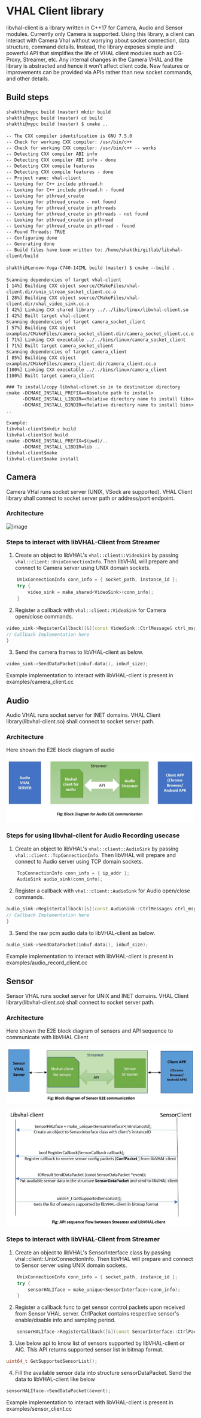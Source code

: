 # VHAL Client library 

libvhal-client is a library written in C++17 for Camera, Audio and Sensor modules. Currently only Camera is
supported. Using this library, a client can interact with Camera Vhal without worrying about socket connection,
data structure, command details. Instead, the library exposes simple and powerful API that simplifies the life of
VHAL client modules such as CG-Proxy, Streamer, etc. Any internal changes in the Camera VHAL and the library
is abstracted and hence it won’t affect client code. New features or improvements can be provided via APIs
rather than new socket commands, and other details.

## Build steps

```
shakthi@mypc build (master) mkdir build
shakthi@mypc build (master) cd build
shakthi@mypc build (master) $ cmake ..

-- The CXX compiler identification is GNU 7.5.0
-- Check for working CXX compiler: /usr/bin/c++
-- Check for working CXX compiler: /usr/bin/c++ -- works
-- Detecting CXX compiler ABI info
-- Detecting CXX compiler ABI info - done
-- Detecting CXX compile features
-- Detecting CXX compile features - done
-- Project name: vhal-client
-- Looking for C++ include pthread.h
-- Looking for C++ include pthread.h - found
-- Looking for pthread_create
-- Looking for pthread_create - not found
-- Looking for pthread_create in pthreads
-- Looking for pthread_create in pthreads - not found
-- Looking for pthread_create in pthread
-- Looking for pthread_create in pthread - found
-- Found Threads: TRUE
-- Configuring done
-- Generating done
-- Build files have been written to: /home/shakthi/gitlab/libvhal-client/build

shakthi@Lenovo-Yoga-C740-14IML build (master) $ cmake --build .

Scanning dependencies of target vhal-client
[ 14%] Building CXX object source/CMakeFiles/vhal-client.dir/unix_stream_socket_client.cc.o
[ 28%] Building CXX object source/CMakeFiles/vhal-client.dir/vhal_video_sink.cc.o
[ 42%] Linking CXX shared library ../../libs/linux/libvhal-client.so
[ 42%] Built target vhal-client
Scanning dependencies of target camera_socket_client
[ 57%] Building CXX object examples/CMakeFiles/camera_socket_client.dir/camera_socket_client.cc.o
[ 71%] Linking CXX executable ../../bins/linux/camera_socket_client
[ 71%] Built target camera_socket_client
Scanning dependencies of target camera_client
[ 85%] Building CXX object examples/CMakeFiles/camera_client.dir/camera_client.cc.o
[100%] Linking CXX executable ../../bins/linux/camera_client
[100%] Built target camera_client
```
```
### To install/copy libvhal-clinet.so in to destination directory
cmake -DCMAKE_INSTALL_PREFIX=<Absolute path to install>
      -DCMAKE_INSTALL_LIBDIR=<Relative directory name to install libs>
      -DCMAKE_INSTALL_BINDIR=<Relative directory name to install bins> ..

Example:
libvhal-client$mkdir build
libvhal-client$cd build
cmake -DCMAKE_INSTALL_PREFIX=$(pwd)/..
      -DCMAKE_INSTALL_LIBDIR=lib ..
libvhal-client$make
libvhal-client$make install
```

## Camera

Camera VHal runs socket server (UNIX, VSock are supported). VHAL Client library shall connect to socket server path or address/port endpoint.

### Architecture
![image](https://github.com/intel-sandbox/libvhal-client/assets/26615772/66a89e80-d316-11eb-814f-c4e75902441c)

### Steps to interact with libVHAL-Client from Streamer

1. Create an object to libVHAL's `vhal::client::VideoSink` by passing `vhal::client::UnixConnectionInfo`.
Then libVHAL will prepare and connect to Camera server using UNIX domain sockets.
```cpp
    UnixConnectionInfo conn_info = { socket_path, instance_id };
    try {
        video_sink = make_shared<VideoSink>(conn_info);
    }
```

2. Register a callback with `vhal::client::VideoSink` for Camera open/close commands.
```cpp
video_sink->RegisterCallback([&](const VideoSink::CtrlMessage& ctrl_msg) {
// Callback Implementation here
}
```

3. Send the camera frames to libVHAL-client as below.
```cpp
video_sink->SendDataPacket(inbuf.data(), inbuf_size);
```

Example implementation to interact with libVHAL-client is present in examples/camera_client.cc

## Audio
Audio VHAL runs socket server for INET domains. VHAL Client library(libvhal-client.so) shall connect to socket server path.

### Architecture
Here shown the E2E block diagram of audio
![image](docs/audio-e2e-block-diagram.JPG)

### Steps for using libvhal-client for Audio Recording usecase
1. Create an object to libVHAL's `vhal::client::AudioSink` by passing `vhal::client::TcpConnectionInfo`.
Then libVHAL will prepare and connect to Audio server using TCP domain sockets.
```cpp
    TcpConnectionInfo conn_info = { ip_addr };
    AudioSink audio_sink(conn_info);
```

2. Register a callback with `vhal::client::AudioSink` for Audio open/close commands.
```cpp
audio_sink->RegisterCallback([&](const AudioSink::CtrlMessage& ctrl_msg) {
// Callback Implementation here
}
```

3. Send the raw pcm audio data to libVHAL-client as below.
```cpp
audio_sink->SendDataPacket(inbuf.data(), inbuf_size);
```

Example implementation to interact with libVHAL-client is present in examples/audio_record_client.cc

## Sensor
Sensor VHAL runs socket server for UNIX and INET domains. VHAL Client library(libvhal-client.so) shall connect to socket server path.

### Architecture
Here shown the E2E block diagram of sensors and API sequence to communicate with libVHAL Client

![image](docs/sensor-e2e-block-diagram.JPG)

![image](docs/sensor-api-sequence-flow.JPG)

### Steps to interact with libVHAL-Client from Streamer

1. Create an object to libVHAL's SensorInterface class by passing vhal::client::UnixConnectionInfo.
Then libVHAL will prepare and connect to Sensor server using UNIX domain sockets.
```cpp
    UnixConnectionInfo conn_info = { socket_path, instance_id };
    try {
        sensorHALIface = make_unique<SensorInterface>(conn_info);
    }
```

2. Register a callback func to get sensor control packets upon received from Sensor VHAL server. CtrlPacket contains respective sensor's enable/disable info and sampling period.
```cpp
    sensorHALIface->RegisterCallback([&](const SensorInterface::CtrlPacket& ctrlPkt){});
```

3. Use below api to know list of sensors supported by libVHAL-client or AIC. This API returns supported sensor list in bitmap format.
```cpp
uint64_t GetSupportedSensorList();
```

4. Fill the available sensor data into structure sensorDataPacket. Send the data to libVHAL-client like below
```cpp
sensorHALIface->SendDataPacket(&event);
```

Example implementation to interact with libVHAL-client is present in examples/sensor_client.cc





